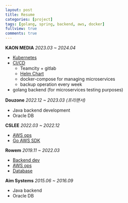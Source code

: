 ```yaml
---
layout: post
title: Resume
categories: [project]
tags: [golang, spring, backend, aws, docker]
fullview: true
comments: true
---
```


**KAON MEDIA** <i>2023.03 ~ 2024.04 </i>
- [Kubernetes](https://jnuho.github.io/articles/k8s)
- [CI/CD](https://jnuho.github.io/articles/cicd)
  - Teamcity + gitlab
  - [Helm Chart](https://jnuho.github.io/articles/helm.pdf)
  - docker-compose for managing microservices
  - backup operation every week
- golang backend (for microservices testing purposes)

**Douzone** <i>2022.12 ~ 2023.03 (프리랜서)</i>
- Java backend development
- Oracle DB

**CSLEE** <i>2022.03 ~ 2022.12 </i>
- [AWS ops](https://jnuho.github.io/articles/doc_aws_cli)
- [Go AWS SDK](https://jnuho.github.io/articles/doc_goproject_kor)

**Rowem** <i>2019.11 ~ 2022.03 </i>
- [Backend dev](https://jnuho.github.io/articles/doc_rm_spring)
- [AWS ops](https://jnuho.github.io/articles/elasticache_team)
- [Database](https://jnuho.github.io/articles/doc_rm_database)

**Aim Systems** <i>2015.06 ~ 2016.09 </i>
- Java backend
- Oracle DB
